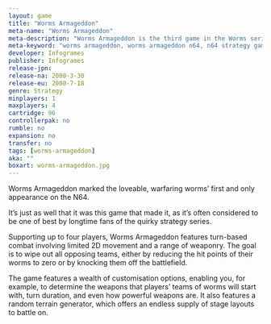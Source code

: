 ```yaml
---
layout: game
title: "Worms Armageddon"
meta-name: "Worms Armageddon"
meta-description: "Worms Armageddon is the third game in the Worms series and was released on the Nintendo 64 in 2000."
meta-keyword: "worms armageddon, worms armageddon n64, n64 strategy game, n64 worms game, nintendo 64"
developer: Infogrames
publisher: Infogrames
release-jpn: 
release-na: 2000-3-30
release-eu: 2000-7-18
genre: Strategy
minplayers: 1
maxplayers: 4
cartridge: 96
controllerpak: no
rumble: no
expansion: no
transfer: no
tags: [worms-armageddon]
aka: ""
boxart: worms-armageddon.jpg
---
```

Worms Armageddon marked the loveable, warfaring worms’ first and only appearance on the N64.

It’s just as well that it was this game that made it, as it’s often considered to be one of best by longtime fans of the quirky strategy series.

Supporting up to four players, Worms Armageddon features turn-based combat involving limited 2D movement and a range of weaponry. The goal is to wipe out all opposing teams, either by reducing the hit points of their worms to zero or by knocking them off the battlefield.

The game features a wealth of customisation options, enabling you, for example, to determine the weapons that players’ teams of worms will start with, turn duration, and even how powerful weapons are. It also features a random terrain generator, which offers an endless supply of stage layouts to battle on.